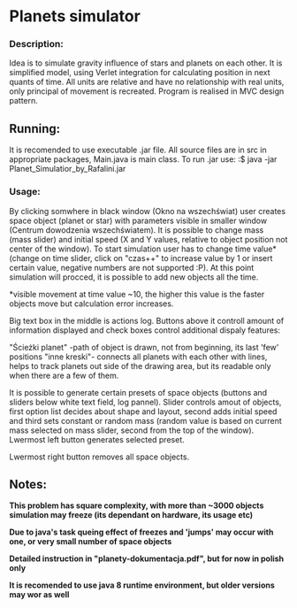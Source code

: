# Planets simulator

### Description:

Idea is to simulate gravity influence of stars and planets on each other. It is simplified model, using Verlet integration for calculating position in next quants of time. All units are relative and have no relationship with real units, only principal of movement is recreated. Program is realised in MVC design pattern.

## Running:

It is recomended to use executable .jar file. All source files are in src in appropriate packages, Main.java is main class.
To run .jar use:  :$ java -jar Planet_Simulatior_by_Rafalini.jar

### Usage:

By clicking somwhere in black window (Okno na wszechświat) user creates space object (planet or star) with parameters visible in smaller window (Centrum dowodzenia wszechświatem). It is possible to change mass (mass slider) and initial speed (X and Y values, relative to object position not center of the window). To start simulation user has to change time value*(change on time slider, click on "czas++" to increase value by 1 or insert certain value, negative numbers are not supported :P). At this point simulation will procced, it is possible to add new objects all the time.

*visible movement at time value ~10, the higher this value is the faster objects move but calculation error increases.


Big text box in the middle is actions log. Buttons above it controll amount of information displayed and check boxes control additional dispaly features: 

"Ścieżki planet" -path of object is drawn, not from beginning, its last 'few' positions
"inne kreski"-    connects all planets with each other with lines, helps to track planets out side of the drawing area, but its readable                     only when there are a few of them.

It is possible to generate certain presets of space objects (buttons and sliders below white text field, log pannel). Slider controls amout of objects, first option list decides about shape and layout, second adds initial speed and third sets constant or random mass (random value is based on current mass selected on mass slider, second from the top of the window). Lwermost left button generates selected preset.

Lwermost right button removes all space objects.


## Notes:

**This problem has square complexity, with more than ~3000 objects simulation may freeze (its dependant on hardware, its usage etc)**

**Due to java's task queing effect of freezes and 'jumps' may occur with one, or very small number of space objects**

**Detailed instruction in "planety-dokumentacja.pdf", but for now in polish only**

**It is recomended to use java 8 runtime environment, but older versions may wor as well**

